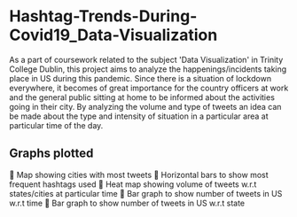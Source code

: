 # Hashtag-Trends-During-Covid19_Data-Visualization

As a part of coursework related to the subject 'Data Visualization' in Trinity College Dublin, this project aims to analyze the happenings/incidents taking place in US during this pandemic. Since there is a situation of lockdown everywhere, it becomes of great importance for the country officers at work and the general public sitting at home to be informed about the activities going in their city. By analyzing the volume and type of tweets an idea can be made about the type and intensity of situation in a particular area at particular time of the day.


## Graphs plotted

 Map showing cities with most tweets
 Horizontal bars to show most frequent hashtags used
 Heat map showing volume of tweets w.r.t states/cities at particular time
 Bar graph to show number of tweets in US w.r.t time
 Bar graph to show number of tweets in US w.r.t state
